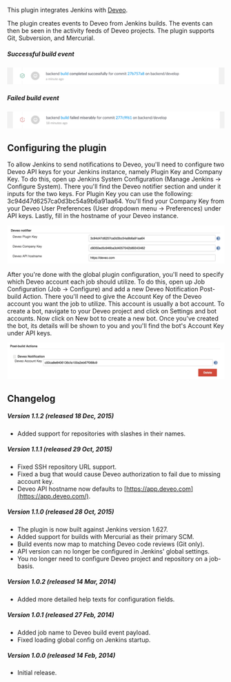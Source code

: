 This plugin integrates Jenkins with [Deveo](https://deveo.com/).

The plugin creates events to Deveo from Jenkins builds. The events can
then be seen in the activity feeds of Deveo projects. The plugin
supports Git, Subversion, and Mercurial.

##### Successful build event

![](docs/images/Screen_Shot_2015-10-23_at_12.48.33.png)

##### Failed build event

![](docs/images/Screen_Shot_2015-10-23_at_12.49.07.png)

## Configuring the plugin

To allow Jenkins to send notifications to Deveo, you'll need to
configure two Deveo API keys for your Jenkins instance, namely Plugin
Key and Company Key. To do this, open up Jenkins System Configuration
(Manage Jenkins -\> Configure System). There you'll find the Deveo
notifier section and under it inputs for the two keys. For Plugin Key
you can use the following: 3c94d47d6257ca0d3bc54a9b6a91aa64. You'll find
your Company Key from your Deveo User Preferences (User dropdown menu
-\> Preferences) under API keys. Lastly, fill in the hostname of your
Deveo instance.

![](docs/images/Screen_Shot_2015-10-23_at_12.39.25.png)

After you're done with the global plugin configuration, you'll need to
specify which Deveo account each job should utilize. To do this, open up
Job Configuration (Job -\> Configure) and add a new Deveo Notification
Post-build Action. There you'll need to give the Account Key of the
Deveo account you want the job to utilize. This account is usually a bot
account. To create a bot, navigate to your Deveo project and click on
Settings and bot accounts. Now click on New bot to create a new bot.
Once you've created the bot, its details will be shown to you and you'll
find the bot's Account Key under API keys.

![](docs/images/Screen_Shot_2015-10-23_at_12.40.53.png)

## Changelog

##### Version 1.1.2 (released 18 Dec, 2015)

-   Added support for repositories with slashes in their names.

##### Version 1.1.1 (released 29 Oct, 2015)

-   Fixed SSH repository URL support.
-   Fixed a bug that would cause Deveo authorization to fail due to
    missing account key.
-   Deveo API hostname now defaults to
    [https://app.deveo.com](https://app.deveo.com/).

##### Version 1.1.0 (released 28 Oct, 2015)

-   The plugin is now built against Jenkins version 1.627.
-   Added support for builds with Mercurial as their primary SCM.
-   Build events now map to matching Deveo code reviews (Git only).
-   API version can no longer be configured in Jenkins' global settings.
-   You no longer need to configure Deveo project and repository on a
    job-basis.

##### Version 1.0.2 (released 14 Mar, 2014)

-   Added more detailed help texts for configuration fields.

##### Version 1.0.1 (released 27 Feb, 2014)

-   Added job name to Deveo build event payload.
-   Fixed loading global config on Jenkins startup.

##### Version 1.0.0 (released 14 Feb, 2014)

-   Initial release.
